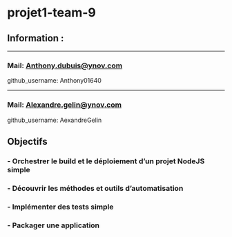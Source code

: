# projet1-team-9

## Information :
---
### Mail: Anthony.dubuis@ynov.com
github_username: Anthony01640

---
### Mail: Alexandre.gelin@ynov.com
github_username: AexandreGelin

## Objectifs
### - Orchestrer le build et le déploiement d’un projet NodeJS simple
### - Découvrir les méthodes et outils d’automatisation
### - Implémenter des tests simple
### - Packager une application
